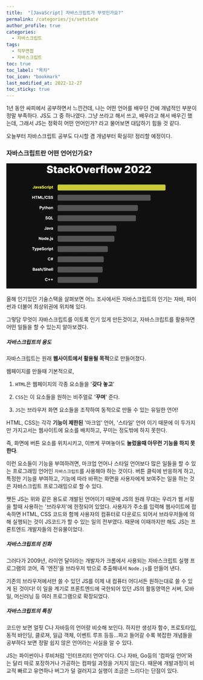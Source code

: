 ```yaml
---
title:  "[JavaScript] 자바스크립트가 무엇인가요?"
permalink: /categories/js/setstate
author_profile: true
categories:
  - 자바스크립트
tags:
  - 직무면접
  - 자바스크립트
toc: true
toc_label: "목차"
toc_icon: "bookmark"
last_modified_at: 2022-12-27
toc_sticky: true
---
```


 1년 동안 싸피에서 공부하면서 느낀건데, 나는 어떤 언어를 배우던 간에 개념적인 부분이 정말 부족하다. JS도 그 중 하나였다. 그냥 쓰라고 해서 쓰고, 배우라고 해서 배우긴 했는데, 그래서 JS는 정확히 어떤 언어인가? 라고 물어보면 대답하기 힘들 것 같다. 

오늘부터 자바스크립트 공부도 다시할 겸 개념부터 확실히! 정리할 예정이다.



### 자바스크립트란 어떤 언어인가요?

![image-20221230172842166](../../assets/images/image-20221230172842166.png)

올해 인기있던 기술스택을 살펴보면 어느 조사에서든 자바스크립트의 인기는 자바, 파이썬과 더불어 최상위권에 위치해 있다. 

그렇담 무엇이 자바스크립트를 이토록 인기 있게 만든것이고, 자바스크립트를 활용하면 어떤 일들을 할 수 있는지 알아보겠다.



##### 자바스크립트의 용도

자바스크립트는 원래 **웹사이트에서 활용될 목적**으로 만들어졌다.

웹페이지를 만들때 기본적으로,

1. `HTML`은 웹페이지의 각종 요소들을 '**갖다 놓고**'

2. `CSS`는 이 요소들을 원하는 비주얼로 '**꾸며**' 준다.
3. `JS`는 브라우저 화면 요소들을 조작하여 동적으로 만들 수 있는 유일한 언어!

 HTML, CSS는 각각 **기능이 제한된** '마크업' 언어, '스타일' 언어 이기 때문에 이 두가지만 가지고서는 웹사이트에 요소를 배치하고, 꾸미는 정도밖에 하지 못한다. 

 즉, 화면에 버튼 요소를 위치시키고, 이쁘게 꾸며놓아도 **눌렀을때 아무런 기능을 하지 못한다**. 

 이런 요소들이 기능을 부여하려면, 마크업 언어나 스타일 언어보다 많은 일들을 할 수 있는 프로그래밍 언어인 `자바스크립트`를 사용해야 하는 것이다. 버튼 클릭에 반응하게 하고, 특정한 기능을 부여하고, 기능에 따라 바뀌는 화면을 사용자에게 보여주는 일을 하는 것은 자바스크립트 프로그래밍으로 할 수 있다.

 쨋든 JS는 위와 같은 용도로 개발된 언어이기 때문에 JS의 원래 무대는 우리가 웹 서핑을 할때 사용하는 '브라우저'에 한정되어 있었다. 사용자가 주소를 입력해 웹사이트에 접속하면 HTML, CSS 코드와 함께 사용자의 컴퓨터로 다운로드 되어서 브라우저들에 의해 실행되는 것이 JS코드가 할 수 있는 일의 전부였다. 때문에 이때까지만 해도 JS는 프론트엔드 개발자들의 전유물이었다. 

##### 자바스크립트의 진화

 그러다가 2009년, 라이언 달이라는 개발자가 크롬에서 사용되는 자바스크립트 실행 프로그램의 코어, 즉 '엔진'을 브라우저 밖으로 추출해내서 `Node.js`를 만들어 낸다. 

 기존의 브라우저에서만 쓸 수 있던 JS를 이제 내 컴퓨터 어디서든 원하는대로 쓸 수 있게 된 것이다! 이 일을 계기로 프론트엔드에 국한되어 있던 JS의 활동영역은 서버, 모바일, 머신러닝 등 여러 프로그램으로 확장되었다. 

##### 자바스크립트의 특징

 코드만 보면 얼핏 C나 자바등의 언어랑 비슷해 보인다. 하지만 생성자 함수, 프로토타입, 동적 바인딩, 클로져, 일급 객체, 이벤트 루프 등등...파고 들어갈 수록 복잡한 개념들을 공부하다 보면 정말 쉽지 않은 언어라는 사실을 알 수 있다.

JS는 파이썬이나 루비처럼 '인터프리터 언어'이다. C나 자바, Go등의 '컴파일 언어'와는 달리 따로 포장하거나 가공하는 컴파일 과정을 거치지 않는다. 때문에 개발과정이 비교적 빠르고 유연하나 버그가 덜 걸러지고 실행이 조금은 느리다는 단점이 있다. 